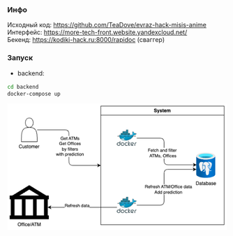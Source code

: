 ### Инфо
Исходный код: https://github.com/TeaDove/evraz-hack-misis-anime <br>
Интерфейс: https://more-tech-front.website.yandexcloud.net/ <br>
Бекенд: https://kodiki-hack.ru:8000/rapidoc (сваггер)<br>

### Запуск
- backend:
```bash
cd backend
docker-compose up
```

![image.png](arch.png)
